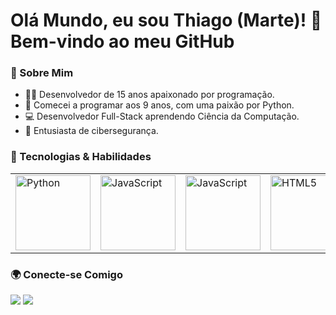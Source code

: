 # Olá Mundo, eu sou Thiago (Marte)! 👋 Bem-vindo ao meu GitHub

### 🌱 Sobre Mim
- 🧑‍💻 Desenvolvedor de 15 anos apaixonado por programação.
- 🚀 Comecei a programar aos 9 anos, com uma paixão por Python.
- 💻 Desenvolvedor Full-Stack aprendendo Ciência da Computação.
- 🔐 Entusiasta de cibersegurança.

### 🔧 Tecnologias & Habilidades
<table>
  <tr>
    <td><img src="https://img.icons8.com/color/2x/python.png" width="120" alt="Python"></td>
    <td><img src="https://img.icons8.com/color/2x/javascript.png" width="120" alt="JavaScript"></td>
    <td><img src="https://img.icons8.com/color/2x/php.png" width="120" alt="JavaScript"></td>
    <td><img src="https://img.icons8.com/color/2x/html-5.png" width="120" alt="HTML5"></td>
    <td><img src="https://img.icons8.com/color/2x/css3.png" width="120" alt="CSS3"></td>    
    <td><img src="https://img.icons8.com/color/2x/bootstrap.png" width="120" alt="Php"></td>
    <td><img src="https://icons8.com/icon/CIAZz2CYc6Kc/tailwindcss" width="120" alt="Tailwindcss"></td>
  </tr>
</table>



### 🌍 Conecte-se Comigo
<div> 
  <a href="https://www.instagram.com/dev.marte" target="_blank"><img src="https://img.shields.io/badge/-Instagram-%23E4405F?style=for-the-badge&logo=instagram&logoColor=white" target="_blank"></a>
  <a href="mailto:thiagofollen@outlook.com"><img src="https://img.shields.io/badge/-Gmail-%23333?style=for-the-badge&logo=gmail&logoColor=white" target="_blank"></a>
</div>
